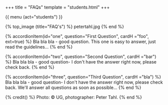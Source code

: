 +++
title = "FAQs"
template = "students.html"
+++


{{ menu (act="students") }} 

{% top_image (title="FAQ's") %}
	petertahl.jpg
{% end %}


<div class="container">

<div id="accordion">
  
{% accordionItem(id="one", question="First Question", cardH ="foo", ext=true) %}
Bla bla bla - good question. This one is easy to answer, just read the guidelines...
{% end %}

{% accordionItem(id="two", question="Second Question", cardH ="bar") %}
Bla bla bla - good question- I don't have the answer right now, please check back.
{% end %}

{% accordionItem(id="three", question="Third Question", cardH ="bla") %}
Bla bla bla - good question- I don't have the answer right now, please check back.
We'll answer all questions as soon as possible...
{% end %}

</div>







</div>

{% credit() %}
Photo: &copy; UG, photographer: Peter Tahl.
{% end %}

